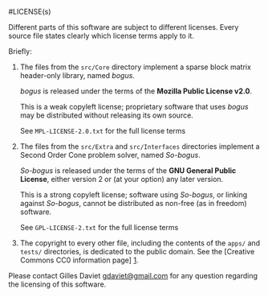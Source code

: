 #LICENSE(s)

Different parts of this software are subject to different licenses.
Every source file states clearly which license terms apply to it.

Briefly:

1. The files from the `src/Core` directory implement a sparse 
   block matrix header-only library, named _bogus_. 
    
   _bogus_ is released under the terms of the __Mozilla Public License v2.0__.
    
   This is a weak copyleft license; proprietary software that uses _bogus_ 
   may be distributed without releasing its own source.
    
   See `MPL-LICENSE-2.0.txt` for the full license terms

2. The files from the `src/Extra` and `src/Interfaces` directories implement
   a Second Order Cone problem solver, named _So-bogus_.
      
   _So-bogus_ is released under the terms of the __GNU General Public License__,
   either version 2 or (at your option) any later version.
   
   This is a strong copyleft license; software using _So-bogus_, or linking
   against _So-bogus_, cannot be distributed as non-free (as in freedom) software.
   
   See `GPL-LICENSE-2.txt` for the full license terms
   
3. The copyright to every other file, including the contents of
   the `apps/` and `tests/` directories, is dedicated to the public domain. 
   See the [Creative Commons CC0 information page] [1].


Please contact Gilles Daviet <gdaviet@gmail.com> for any question regarding
the licensing of this software.

[1]: http://creativecommons.org/publicdomain/zero/1.0/

